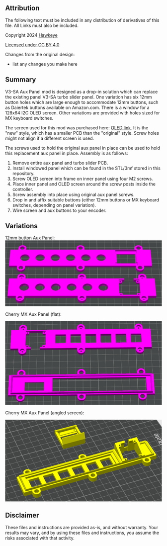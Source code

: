 ## Attribution

The following text must be included in any distribution of derivatives of this file. All Links must also be included.

Copyright 2024 [Hawkeye](https://github.com/CapnHawke)

[Licensed under CC BY 4.0](https://creativecommons.org/licenses/by/4.0/)

Changes from the original design:
 - list any changes you make here

## Summary

V3-SA Aux Panel mod is designed as a drop-in solution which can replace the existing panel V3-SA turbo slider panel. One variation has six 12mm button holes which are large enough to accommodate 12mm buttons, such as Daiertek buttons available on Amazon.com. There is a window for a 128x64 I2C OLED screen. Other variations are provided with holes sized for MX keyboard switches.

The screen used for this mod was purchased here: [OLED link](https://www.aliexpress.us/item/2251832770994631.html). It is the "new" style, which has a smaller PCB than the "original" style. Screw holes might not align if a different screen is used.

The screws used to hold the original aux panel in place can be used to hold this replacement aux panel in place. Assembly is as follows: 
1. Remove entire aux panel and turbo slider PCB.
2. Install windowed panel which can be found in the STL/3mf stored in this repository.
3. Screw OLED screen into frame on inner panel using four M2 screws.
4. Place inner panel and OLED screen around the screw posts inside the controller.
5. Screw assembly into place using original aux panel screws.
6. Drop in and affix suitable buttons (either 12mm buttons or MX keyboard switches, depending on panel variation).
7. Wire screen and aux buttons to your encoder.

## Variations

12mm button Aux Panel: <br>
![HORI V3-SA/VX-SA 12mm button Aux Panel](https://github.com/CapnHawke/Arcade-Addons/blob/main/Arcade%20Stick%20Aux%20Panel%20Mods/Images/V3-SA%20aux%20panel.png)

Cherry MX Aux Panel (flat):<br>

![HORI V3-SA/VX-SA MX switch Aux Panel flat](https://github.com/CapnHawke/Arcade-Addons/blob/main/Arcade%20Stick%20Aux%20Panel%20Mods/Images/MX%20variations/Suggested%20print%20orientation%20flat.png)

Cherry MX Aux Panel (angled screen):<br>

![HORI V3-SA/VX-SA MX switch Aux Panel angled](https://github.com/CapnHawke/Arcade-Addons/blob/main/Arcade%20Stick%20Aux%20Panel%20Mods/Images/MX%20variations/suggested%20print%20orientation%20angled.png)

## Disclaimer
These files and instructions are provided as-is, and without warranty. Your results may vary, and by using these files and instructions, you assume the risks associated with that activity. 